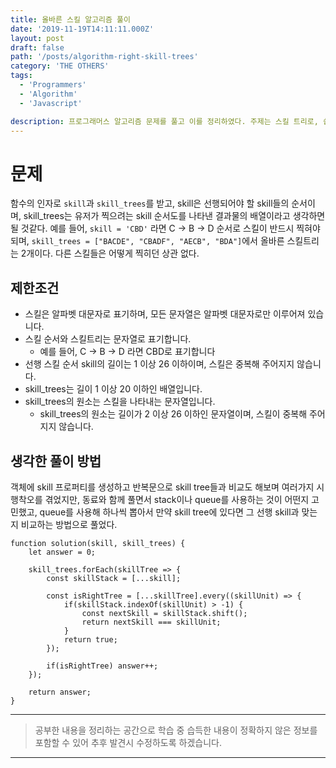 ```yaml
---
title: 올바른 스킬 알고리즘 풀이
date: '2019-11-19T14:11:11.000Z'
layout: post
draft: false
path: '/posts/algorithm-right-skill-trees'
category: 'THE OTHERS'
tags:
  - 'Programmers'
  - 'Algorithm'
  - 'Javascript'

description: 프로그래머스 알고리즘 문제를 풀고 이를 정리하였다. 주제는 스킬 트리로, 쉽게 게임에서 선행 스킬을 배워야만 다음 스킬을 배울 수 있는 알고리즘으로 제공되는 여러가지 Skill Tree가 제시된 Skill 순서에 맞는지 확인하는 알고리즘이다.
---
```


# 문제
함수의 인자로 `skill`과 `skill_trees`를 받고, skill은 선행되어야 할 skill들의 순서이며, skill_trees는 유저가 찍으려는 skill 순서도를 나타낸 결과물의 배열이라고 생각하면 될 것같다.
예를 들어, `skill = 'CBD'` 라면 C -> B -> D 순서로 스킬이 반드시 찍혀야되며, `skill_trees = ["BACDE", "CBADF", "AECB", "BDA"]`에서 올바른 스킬트리는 2개이다. 다른 스킬들은 어떻게 찍히던 상관 없다.

## 제한조건
- 스킬은 알파벳 대문자로 표기하며, 모든 문자열은 알파벳 대문자로만 이루어져 있습니다.
- 스킬 순서와 스킬트리는 문자열로 표기합니다.
  - 예를 들어, C → B → D 라면 CBD로 표기합니다
- 선행 스킬 순서 skill의 길이는 1 이상 26 이하이며, 스킬은 중복해 주어지지 않습니다.
- skill_trees는 길이 1 이상 20 이하인 배열입니다.
- skill_trees의 원소는 스킬을 나타내는 문자열입니다.
  - skill_trees의 원소는 길이가 2 이상 26 이하인 문자열이며, 스킬이 중복해 주어지지 않습니다.

## 생각한 풀이 방법
객체에 skill 프로퍼티를 생성하고 반복문으로 skill tree들과 비교도 해보며 여러가지 시행착오를 겪었지만, 동료와 함께 풀면서 stack이나 queue를 사용하는 것이 어떤지 고민했고, queue를 사용해 하나씩 뽑아서 만약 skill tree에 있다면 그 선행 skill과 맞는지 비교하는 방법으로 풀었다.

```
function solution(skill, skill_trees) {
    let answer = 0;

    skill_trees.forEach(skillTree => {
        const skillStack = [...skill];

        const isRightTree = [...skillTree].every((skillUnit) => {
            if(skillStack.indexOf(skillUnit) > -1) {
                const nextSkill = skillStack.shift();
                return nextSkill === skillUnit;
            }
            return true;
        });

        if(isRightTree) answer++;
    });

    return answer;
}
```


___

> 공부한 내용을 정리하는 공간으로 학습 중 습득한 내용이 정확하지 않은 정보를 포함할 수 있어 추후 발견시 수정하도록 하겠습니다.

---
